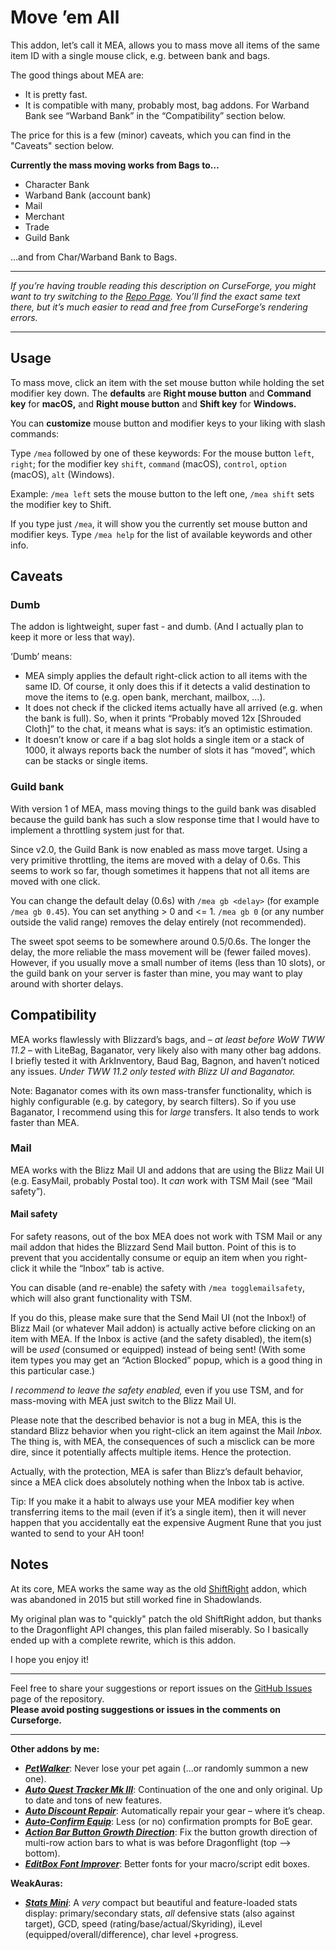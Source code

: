 # Move ’em All

This addon, let’s call it MEA, allows you to mass move all items of the same item ID with a single mouse click, e.g. between bank and bags.

The good things about MEA are:

- It is pretty fast.
- It is compatible with many, probably most, bag addons. For Warband Bank see “Warband Bank” in the “Compatibility” section below.

The price for this is a few (minor) caveats, which you can find in the "Caveats" section below.

**Currently the mass moving works from Bags to…**

- Character Bank
- Warband Bank (account bank)
- Mail
- Merchant
- Trade
- Guild Bank

…and from Char/Warband Bank to Bags.

---

*If you’re having trouble reading this description on CurseForge, you might want to try switching to the [Repo Page](https://github.com/tflo/Move-em-All?tab=readme-ov-file#move-em-all). You’ll find the exact same text there, but it’s much easier to read and free from CurseForge’s rendering errors.*

---

## Usage

To mass move, click an item with the set mouse button while holding the set modifier key down. The __defaults__ are __Right mouse button__ and __Command key__ for __macOS,__ and __Right mouse button__ and __Shift key__ for __Windows.__

You can __customize__ mouse button and modifier keys to your liking with slash commands:

Type `/mea` followed by one of these keywords: For the mouse button `left`, `right`; for the modifier key `shift`,
`command` (macOS), `control`, `option` (macOS), `alt` (Windows).  

Example: `/mea left` sets the mouse button to the left one, `/mea shift` sets the modifier key to Shift.

If you type just `/mea`, it will show you the currently set mouse button and modifier keys. Type `/mea help` for the list of available keywords and other info.

## Caveats

### Dumb

The addon is lightweight, super fast - and dumb. (And I actually plan to keep it more or less that way).

‘Dumb’ means:

- MEA simply applies the default right-click action to all items with the same ID. Of course, it only does this if it detects a valid destination to move the items to (e.g. open bank, merchant, mailbox, …).
- It does not check if the clicked items actually have all arrived (e.g. when the bank is full). So, when it prints “Probably moved 12x [Shrouded Cloth]” to the chat, it means what is says: it’s an optimistic estimation. 
- It doesn’t know or care if a bag slot holds a single item or a stack of 1000, it always reports back the number of slots it has “moved”, which can be stacks or single items.


### Guild bank

With version 1 of MEA, mass moving things to the guild bank was disabled because the guild bank has such a slow response time that I would have to implement a throttling system just for that.

Since v2.0, the Guild Bank is now enabled as mass move target. Using a very primitive throttling, the items are moved with a delay of 0.6s. This seems to work so far, though sometimes it happens that not all items are moved with one click.

You can change the default delay (0.6s) with `/mea gb <delay>` (for example `/mea gb 0.45`). You can set anything > 0 and <= 1. `/mea gb 0` (or any number outside the valid range) removes the delay entirely (not recommended).

The sweet spot seems to be somewhere around 0.5/0.6s. The longer the delay, the more reliable the mass movement will be (fewer failed moves). However, if you usually move a small number of items (less than 10 slots), or the guild bank on your server is faster than mine, you may want to play around with shorter delays.

## Compatibility

MEA works flawlessly with Blizzard’s bags, and – _at least before WoW TWW 11.2_ – with LiteBag, Baganator, very likely also with many other bag addons. I briefly tested it with ArkInventory, Baud Bag, Bagnon, and haven’t noticed any issues. _Under TWW 11.2 only tested with Blizz UI and Baganator._

Note: Baganator comes with its own mass-transfer functionality, which is highly configurable (e.g. by category, by search filters). So if you use Baganator, I recommend using this for _large_ transfers. It also tends to work faster than MEA.

### Mail

MEA works with the Blizz Mail UI and addons that are using the Blizz Mail UI (e.g. EasyMail, probably Postal too). It _can_ work with TSM Mail (see “Mail safety”).

#### Mail safety

For safety reasons, out of the box MEA does not work with TSM Mail or any mail addon that hides the Blizzard Send Mail button. Point of this is to prevent that you accidentally consume or equip an item when you right-click it while the “Inbox” tab is active.

You can disable (and re-enable) the safety with `/mea togglemailsafety`, which will also grant functionality with TSM. 

If you do this, please make sure that the Send Mail UI (not the Inbox!) of Blizz Mail (or whatever Mail addon) is actually active before clicking on an item with MEA. If the Inbox is active (and the safety disabled), the item(s) will be _used_ (consumed or equipped) instead of being sent! (With some item types you may get an “Action Blocked” popup, which is a good thing in this particular case.)

*I recommend to leave the safety enabled,* even if you use TSM, and for mass-moving with MEA just switch to the Blizz Mail UI.

Please note that the described behavior is not a bug in MEA, this is the standard Blizz behavior when you right-click an item against the Mail _Inbox._ The thing is, with MEA, the consequences of such a misclick can be more dire, since it potentially affects multiple items. Hence the protection. 

Actually, with the protection, MEA is safer than Blizz’s default behavior, since a MEA click does absolutely nothing when the Inbox tab is active.

Tip: If you make it a habit to always use your MEA modifier key when transferring items to the mail (even if it’s a single item), then it will never happen that you accidentally eat the expensive Augment Rune that you just wanted to send to your AH toon!
  

## Notes

At its core, MEA works the same way as the old [ShiftRight](https://www.curseforge.com/wow/addons/shift-right) addon, which was abandoned in 2015 but still worked fine in Shadowlands.

My original plan was to "quickly" patch the old ShiftRight addon, but thanks to the Dragonflight API changes, this plan failed miserably. So I basically ended up with a complete rewrite, which is this addon.

I hope you enjoy it!

---

Feel free to share your suggestions or report issues on the [GitHub Issues](https://github.com/tflo/Move-em-All/issues) page of the repository.  
__Please avoid posting suggestions or issues in the comments on Curseforge.__

---

__Other addons by me:__

- [___PetWalker___](https://www.curseforge.com/wow/addons/petwalker): Never lose your pet again (…or randomly summon a new one).
- [___Auto Quest Tracker Mk III___](https://www.curseforge.com/wow/addons/auto-quest-tracker-mk-iii): Continuation of the one and only original. Up to date and tons of new features.
- [___Auto Discount Repair___](https://www.curseforge.com/wow/addons/auto-discount-repair): Automatically repair your gear – where it’s cheap.
- [___Auto-Confirm Equip___](https://www.curseforge.com/wow/addons/auto-confirm-equip): Less (or no) confirmation prompts for BoE gear.
- [___Action Bar Button Growth Direction___](https://www.curseforge.com/wow/addons/action-bar-button-growth-direction): Fix the button growth direction of multi-row action bars to what is was before Dragonflight (top --> bottom).
- [___EditBox Font Improver___](https://www.curseforge.com/wow/addons/editbox-font-improver): Better fonts for your macro/script edit boxes.

__WeakAuras:__

- [___Stats Mini___](https://wago.io/S4023p3Im): A *very* compact but beautiful and feature-loaded stats display: primary/secondary stats, *all* defensive stats (also against target), GCD, speed (rating/base/actual/Skyriding), iLevel (equipped/overall/difference), char level +progress.
